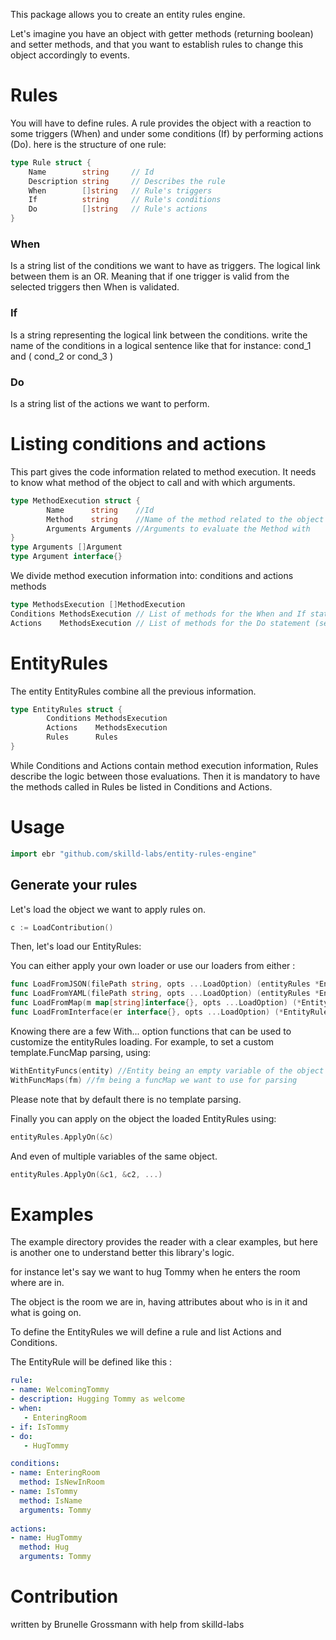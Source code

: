 This package allows you to create an entity rules engine.

Let's imagine you have an object with getter methods (returning boolean) and setter methods, and that you want to establish rules to change this object accordingly to events.

# Rules

You will have to define rules. A rule provides the object with a reaction to some triggers (When) and under some conditions (If) by performing actions (Do).
here is the structure of one rule:
```go
type Rule struct {
	Name 	    string     // Id
 	Description string     // Describes the rule
	When        []string   // Rule's triggers
	If          string     // Rule's conditions
	Do          []string   // Rule's actions
}
```
 ### When
Is a string list of the conditions we want to have as triggers.
The logical link between them is an OR. Meaning that if one trigger is valid from the selected triggers then When is validated.
 ### If
Is a string representing the logical link between the conditions.
write the name of the conditions in a logical sentence like that for instance:
cond_1 and ( cond_2 or cond_3 )
 ### Do
Is a string list of the actions we want to perform.

# Listing conditions and actions

This part gives the code information related to method execution.
It needs to know what method of the object to call and with which arguments.
```go
type MethodExecution struct {
        Name      string    //Id
        Method    string    //Name of the method related to the object
        Arguments Arguments //Arguments to evaluate the Method with
}
type Arguments []Argument
type Argument interface{}
```
We divide method execution information into: conditions and actions methods
```go
type MethodsExecution []MethodExecution
Conditions MethodsExecution // List of methods for the When and If statements (getters)
Actions    MethodsExecution // List of methods for the Do statement (setters)
```

# EntityRules

The entity EntityRules combine all the previous information.

```go
type EntityRules struct {
        Conditions MethodsExecution
        Actions    MethodsExecution
        Rules      Rules
}
```
While Conditions and Actions contain method execution information, Rules describe the logic between those evaluations.
Then it is mandatory to have the methods called in Rules be listed in Conditions and Actions.

# Usage

```go
import ebr "github.com/skilld-labs/entity-rules-engine"
```
## Generate your rules

Let's load the object we want to apply rules on.
```go 
c := LoadContribution()
```
Then, let's load our EntityRules:

You can either apply your own loader or use our loaders from either :
```go
func LoadFromJSON(filePath string, opts ...LoadOption) (entityRules *EntityRules, err error) 
func LoadFromYAML(filePath string, opts ...LoadOption) (entityRules *EntityRules, err error) 
func LoadFromMap(m map[string]interface{}, opts ...LoadOption) (*EntityRules, error) 
func LoadFromInterface(er interface{}, opts ...LoadOption) (*EntityRules, error) 
```
Knowing there are a few With... option functions that can be used to customize the entityRules loading.
For example, to set a custom template.FuncMap parsing, using:
```go
WithEntityFuncs(entity) //Entity being an empty variable of the object on which we want to apply rules
WithFuncMaps(fm) //fm being a funcMap we want to use for parsing
```
Please note that by default there is no template parsing.

Finally you can apply on the object the loaded EntityRules using: 
```go
entityRules.ApplyOn(&c)
```
And even of multiple variables of the same object.
```go
entityRules.ApplyOn(&c1, &c2, ...)
```

# Examples

The example directory provides the reader with a clear examples, but here is another one to understand better this library's logic.

for instance let's say we want to hug Tommy when he enters the room where are in.

The object is the room we are in, having attributes about who is in it and what is going on.

To define the EntityRules we will define a rule and list Actions and Conditions.

The EntityRule will be defined like this :
```yaml
rule:
- name: WelcomingTommy
- description: Hugging Tommy as welcome
- when: 
   - EnteringRoom
- if: IsTommy
- do: 
   - HugTommy

conditions:
- name: EnteringRoom 
  method: IsNewInRoom
- name: IsTommy
  method: IsName
  arguments: Tommy
 
actions:
- name: HugTommy
  method: Hug
  arguments: Tommy
 ```


# Contribution
written by Brunelle Grossmann
with help from skilld-labs
